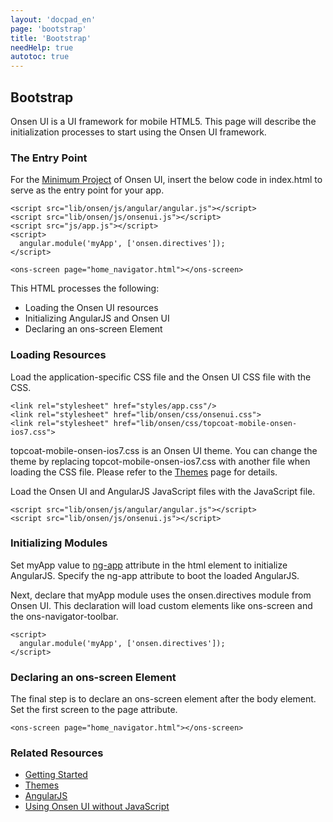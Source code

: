 ```yaml
---
layout: 'docpad_en'
page: 'bootstrap'
title: 'Bootstrap'
needHelp: true
autotoc: true
---
```


## Bootstrap

Onsen UI is a UI framework for mobile HTML5. This page will describe the initialization processes to start using the Onsen UI framework.

### The Entry Point

For the [Minimum Project](/OnsenUI/project_templates/onsen_ui.zip) of Onsen UI, insert the below code in index.html to serve as the entry point for your app.

  <!doctype html>
  <html lang="en" ng-app="myApp">
  <head>
    <meta charset="utf-8">
    <meta name="viewport" content="width=device-width, initial-scale=1, maximum-scale=1">
    <title>My App</title>  
    <link rel="stylesheet" href="styles/app.css"/>
    <link rel="stylesheet" href="lib/onsen/css/onsenui.css">  
    <link rel="stylesheet" href="lib/onsen/css/topcoat-mobile-onsen-ios7.css">

    <script src="lib/onsen/js/angular/angular.js"></script>    
    <script src="lib/onsen/js/onsenui.js"></script>    
    <script src="js/app.js"></script> 
    <script>
      angular.module('myApp', ['onsen.directives']);
    </script>
    
  </head>

  <body>    
    
    <ons-screen page="home_navigator.html"></ons-screen>
   
  </body>
  </html>

This HTML processes the following:

 * Loading the Onsen UI resources
 * Initializing AngularJS and Onsen UI
 * Declaring an ons-screen Element

### Loading Resources

Load the application-specific CSS file and the Onsen UI CSS file with the CSS.

    <link rel="stylesheet" href="styles/app.css"/>
    <link rel="stylesheet" href="lib/onsen/css/onsenui.css">  
    <link rel="stylesheet" href="lib/onsen/css/topcoat-mobile-onsen-ios7.css">

topcoat-mobile-onsen-ios7.css is an Onsen UI theme. You can change the theme by replacing topcot-mobile-onsen-ios7.css with another file when loading the CSS file. Please refer to the [Themes](/themes/) page for details.

Load the Onsen UI and AngularJS JavaScript files with the JavaScript file.

    <script src="lib/onsen/js/angular/angular.js"></script>    
    <script src="lib/onsen/js/onsenui.js"></script>    

### Initializing Modules

Set myApp value to <a href="http://docs.angularjs.org/api/ng/directive/ngApp">ng-app</a> attribute in the html element to initialize AngularJS. Specify the ng-app attribute to boot the loaded AngularJS.

  <html lang="en" ng-app="myApp">

Next, declare that myApp module uses the onsen.directives module from Onsen UI. This declaration will load custom elements like ons-screen and the ons-navigator-toolbar.

    <script>
      angular.module('myApp', ['onsen.directives']);
    </script>

### Declaring an ons-screen Element

The final step is to declare an ons-screen element after the body element. Set the first screen to the page attribute.

    <ons-screen page="home_navigator.html"></ons-screen>

### Related Resources

 * [Getting Started](/guide/getting_started.html)
 * [Themes](/themes/)
 * [AngularJS](http://docs.angularjs.org/guide/)
 * [Using Onsen UI without JavaScript](/guide/using_without_javascript.html)

